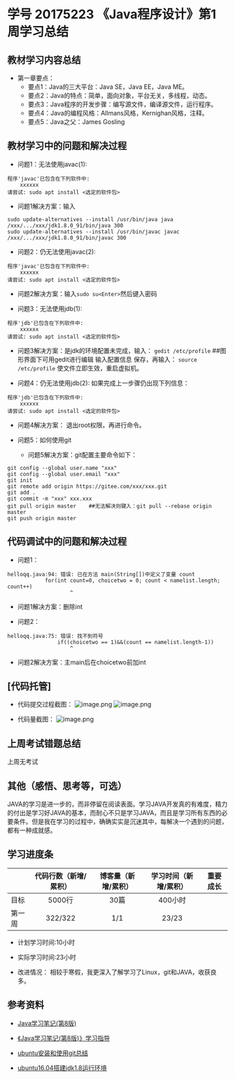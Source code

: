 # 学号 20175223 《Java程序设计》第1周学习总结

## 教材学习内容总结
- 第一章要点：
    - 要点1：Java的三大平台：Java SE，Java EE，Java ME。
    - 要点2：Java的特点：简单，面向对象，平台无关，多线程，动态。
    - 要点3：Java程序的开发步骤：编写源文件，编译源文件，运行程序。
    - 要点4：Java的编程风格：Allmans风格，Kernighan风格，注释。
    - 要点5：Java之父：James Gosling

## 教材学习中的问题和解决过程

- 问题1：无法使用javac(1):
```
程序'javac'已包含在下列软件中:
    xxxxxx
请尝试: sudo apt install <选定的软件包>
```
- 问题1解决方案：输入

```
sudo update-alternatives --install /usr/bin/java java /xxx/.../xxx/jdk1.8.0_91/bin/java 300
sudo update-alternatives --install /usr/bin/javac javac /xxx/.../xxx/jdk1.8.0_91/bin/javac 300
```

- 问题2：仍无法使用javac(2):
```
程序'javac'已包含在下列软件中:
    xxxxxx
请尝试: sudo apt install <选定的软件包>
```
- 问题2解决方案：输入`sudo su<Enter>`然后键入密码

- 问题3：无法使用jdb(1):
```
程序'jdb'已包含在下列软件中:
    xxxxxx
请尝试: sudo apt install <选定的软件包>
```

- 问题3解决方案：是jdk的环境配置未完成，输入：
    `gedit /etc/profile` ##图形界面下可用gedit进行编辑
    输入配置信息
    保存，再输入：
    `source /etc/profile`
    使文件立即生效，重启虚拟机。

- 问题4：仍无法使用jdb(2):
    如果完成上一步骤仍出现下列信息：
```
程序'jdb'已包含在下列软件中:
    xxxxxx
请尝试: sudo apt install <选定的软件包> 
```
- 问题4解决方案：
    退出root权限，再进行命令。

- 问题5：如何使用git
    - 问题5解决方案：git配置主要命令如下：
```
git config --global user.name "xxx"
git config --global user.email "xxx"
git init 
git remote add origin https://gitee.com/xxx/xxx.git
git add .
git commit -m "xxx" xxx.xxx
git pull origin master    ##无法解决则键入：git pull --rebase origin master
git push origin master
```


## 代码调试中的问题和解决过程


- 问题1：
```
helloqq.java:94: 错误: 已在方法 main(String[])中定义了变量 count
			for(int count=0, choicetwo = 0; count < namelist.length; count++)
			        ^
```
- 问题1解决方案：删除int

- 问题2：
```
helloqq.java:75: 错误: 找不到符号
				if((choicetwo == 1)&&(count == namelist.length-1))
				    ^
```
- 问题2解决方案：主main后在choicetwo前加int

## [代码托管]
- 代码提交过程截图：
![image.png](https://images.gitee.com/uploads/images/2019/0303/212145_2618d163_4815672.png)
![image.png](https://images.gitee.com/uploads/images/2019/0303/212220_adcb7a28_4815672.png)

- 代码量截图：
![image.png](https://images.gitee.com/uploads/images/2019/0303/202733_fdb969ff_4815672.png)


## 上周考试错题总结
上周无考试

    
## 其他（感悟、思考等，可选）
JAVA的学习是进一步的，而非停留在阅读表面。学习JAVA开发真的有难度，精力的付出是学习好JAVA的基本，而耐心不只是学习JAVA，而且是学习所有东西的必要条件。但是我在学习的过程中，确确实实是沉迷其中，每解决一个遇到的问题，都有一种成就感。


## 学习进度条

|            | 代码行数（新增/累积）| 博客量（新增/累积）|学习时间（新增/累积）|重要成长|
| --------   | :----------------:|:----------------:|:---------------:  |:-----:|
| 目标        | 5000行            |   30篇           | 400小时            |       |
| 第一周      | 322/322           |   1/1            | 23/23             |       |



- 计划学习时间:10小时

- 实际学习时间:23小时

- 改进情况：
相较于寒假，我更深入了解学习了Linux，git和JAVA，收获良多。


## 参考资料

-  [Java学习笔记(第8版)](http://book.douban.com/subject/26371167/) 

-  [《Java学习笔记(第8版)》学习指导](http://www.cnblogs.com/rocedu/p/5182332.html)

-  [ubuntu安装和使用git总结](https://blog.csdn.net/m0_37950361/article/details/80138929)

-  [ubuntu16.04搭建jdk1.8运行环境](https://blog.csdn.net/smile_from_2015/article/details/80056297)